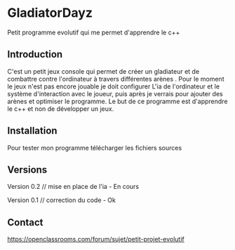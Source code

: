 <snippet>
  
# GladiatorDayz
Petit programme evolutif qui me permet d'apprendre le c++
## Introduction
C'est un petit jeux console qui permet de créer un gladiateur et de combattre contre l'ordinateur à travers différentes arènes .
Pour le moment le jeux n'est pas encore jouable je doit configurer L'ia de l'ordinateur et le système d'interaction avec le joueur, puis après je verrais pour ajouter des arènes et optimiser le programme. 
Le but de ce programme est d'apprendre le c++ et non de développer un jeux.
## Installation
Pour tester mon programme télécharger les fichiers sources
## Versions
Version 0.2  // mise en place de l'ia - En cours 

Version 0.1 // correction du code - Ok
## Contact
https://openclassrooms.com/forum/sujet/petit-projet-evolutif

  
</snippet>
